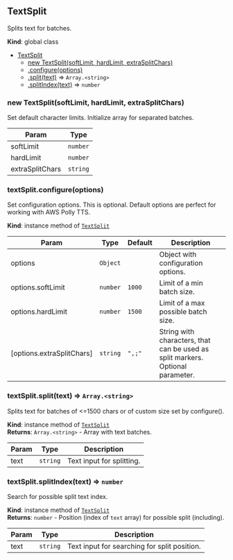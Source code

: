 <a name="TextSplit"></a>

## TextSplit
Splits text for batches.

**Kind**: global class  

* [TextSplit](#TextSplit)
    * [new TextSplit(softLimit, hardLimit, extraSplitChars)](#new_TextSplit_new)
    * [.configure(options)](#TextSplit+configure)
    * [.split(text)](#TextSplit+split) ⇒ <code>Array.&lt;string&gt;</code>
    * [.splitIndex(text)](#TextSplit+splitIndex) ⇒ <code>number</code>

<a name="new_TextSplit_new"></a>

### new TextSplit(softLimit, hardLimit, extraSplitChars)
Set default character limits.
Initialize array for separated batches.


| Param | Type |
| --- | --- |
| softLimit | <code>number</code> | 
| hardLimit | <code>number</code> | 
| extraSplitChars | <code>string</code> | 

<a name="TextSplit+configure"></a>

### textSplit.configure(options)
Set configuration options.
This is optional. Default options are perfect for working with AWS Polly TTS.

**Kind**: instance method of [<code>TextSplit</code>](#TextSplit)  

| Param | Type | Default | Description |
| --- | --- | --- | --- |
| options | <code>Object</code> |  | Object with configuration options. |
| options.softLimit | <code>number</code> | <code>1000</code> | Limit of a min batch size. |
| options.hardLimit | <code>number</code> | <code>1500</code> | Limit of a max possible batch size. |
| [options.extraSplitChars] | <code>string</code> | <code>&quot;,;&quot;</code> | String with characters, that can be used as split markers. Optional parameter. |

<a name="TextSplit+split"></a>

### textSplit.split(text) ⇒ <code>Array.&lt;string&gt;</code>
Splits text for batches of <=1500 chars or of custom size set by configure().

**Kind**: instance method of [<code>TextSplit</code>](#TextSplit)  
**Returns**: <code>Array.&lt;string&gt;</code> - Array with text batches.  

| Param | Type | Description |
| --- | --- | --- |
| text | <code>string</code> | Text input for splitting. |

<a name="TextSplit+splitIndex"></a>

### textSplit.splitIndex(text) ⇒ <code>number</code>
Search for possible split text index.

**Kind**: instance method of [<code>TextSplit</code>](#TextSplit)  
**Returns**: <code>number</code> - Position (index of `text` array) for possible split (including).  

| Param | Type | Description |
| --- | --- | --- |
| text | <code>string</code> | Text input for searching for split position. |


